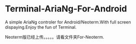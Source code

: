 # Terminal-AriaNg-For-Android
A simple AriaNg controler for Android/Neoterm.With full screen dispaying.Enjoy the fun of Terminal.
 
 
 
Neoterm版已经上传。。。。。请看文件夹For-Neoterm.
